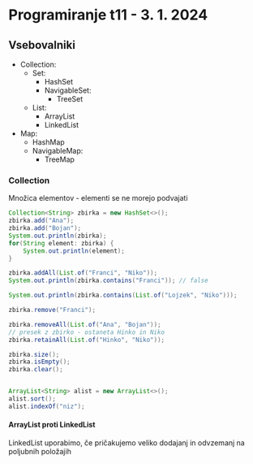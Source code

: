 # Programiranje t11 - 3. 1. 2024

## Vsebovalniki

- Collection:
  - Set:
    - HashSet
    - NavigableSet:
      - TreeSet
  - List:
    - ArrayList
    - LinkedList
- Map:
  - HashMap
  - NavigableMap:
    - TreeMap

### Collection

Množica elementov - elementi se ne morejo podvajati

```java
Collection<String> zbirka = new HashSet<>();
zbirka.add("Ana");
zbirka.add("Bojan");
System.out.println(zbirka);
for(String element: zbirka) {
    System.out.println(element);
}

zbirka.addAll(List.of("Franci", "Niko"));
System.out.println(zbirka.contains("Franci")); // false

System.out.println(zbirka.contains(List.of("Lojzek", "Niko")));

zbirka.remove("Franci");

zbirka.removeAll(List.of("Ana", "Bojan"));
// presek z zbirko - ostaneta Hinko in Niko
zbirka.retainAll(List.of("Hinko", "Niko"));

zbirka.size();
zbirka.isEmpty();
zbirka.clear();


ArrayList<String> alist = new ArrayList<>();
alist.sort();
alist.indexOf("niz");

```

#### ArrayList proti LinkedList

LinkedList uporabimo, če pričakujemo veliko dodajanj in odvzemanj na poljubnih položajih
